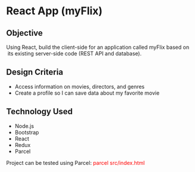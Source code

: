 # React App (myFlix)

## Objective

Using React, build the client-side for an application called myFlix based on  its existing server-side code (REST API and database).

## Design Criteria

- Access information on movies, directors, and genres
- Create a profile so I can save data about my favorite movie

## Technology Used

- Node.js
- Bootstrap
- React
- Redux
- Parcel

Project can be tested using Parcel: <font color="red">parcel src/index.html</font>
